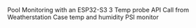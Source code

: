Pool Monitoring with an ESP32-S3
3 Temp probe
API Call from Weatherstation
Case temp and humidity
PSI monitor
